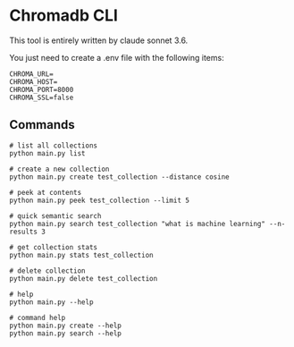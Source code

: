 # Chromadb CLI
This tool is entirely written by claude sonnet 3.6. 

You just need to create a .env file with the following items: 
```
CHROMA_URL=
CHROMA_HOST=
CHROMA_PORT=8000
CHROMA_SSL=false
```

## Commands
```
# list all collections
python main.py list

# create a new collection
python main.py create test_collection --distance cosine

# peek at contents
python main.py peek test_collection --limit 5

# quick semantic search 
python main.py search test_collection "what is machine learning" --n-results 3

# get collection stats
python main.py stats test_collection

# delete collection
python main.py delete test_collection

# help
python main.py --help

# command help
python main.py create --help
python main.py search --help
```
